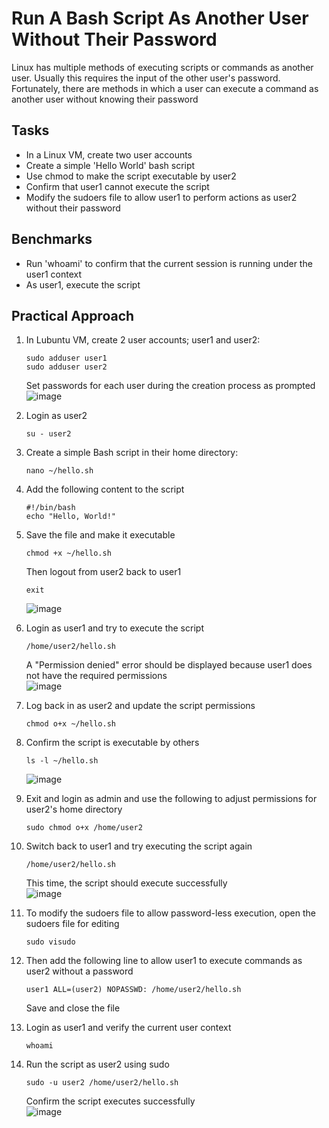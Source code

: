 # Run A Bash Script As Another User Without Their Password
Linux has multiple methods of executing scripts or commands as another user. Usually this requires the input of the other user's password. Fortunately, there are methods in which a user can execute a command as another user without knowing their password


## Tasks
- In a Linux VM, create two user accounts
- Create a simple 'Hello World' bash script
- Use chmod to make the script executable by user2
- Confirm that user1 cannot execute the script
- Modify the sudoers file to allow user1 to perform actions as user2 without their password


## Benchmarks
- Run 'whoami' to confirm that the current session is running under the user1 context
- As user1, execute the script


## Practical Approach
1. In Lubuntu VM, create 2 user accounts; user1 and user2:
   ```
   sudo adduser user1
   sudo adduser user2
   ```
   Set passwords for each user during the creation process as prompted <br/>
   ![image](https://github.com/user-attachments/assets/1cdbaa63-26b2-475f-96fe-c0834403f8e7)

2. Login as user2
   ```
   su - user2
   ```
3. Create a simple Bash script in their home directory:
   ```
   nano ~/hello.sh
   ```
4. Add the following content to the script
   ```
   #!/bin/bash
   echo "Hello, World!"
   ```
5. Save the file and make it executable
   ```
   chmod +x ~/hello.sh
   ```
   Then logout from user2 back to user1
   ```
   exit
   ```
   ![image](https://github.com/user-attachments/assets/b421ceba-8224-479e-aeed-0d1c26a5633e)

6. Login as user1 and try to execute the script
   ```
   /home/user2/hello.sh
   ```
   A "Permission denied" error should be displayed because user1 does not have the required permissions <br/>
   ![image](https://github.com/user-attachments/assets/70b6f886-0665-44d0-a6ae-5d09a3401709)

7. Log back in as user2 and update the script permissions
   ```
   chmod o+x ~/hello.sh
   ```
8. Confirm the script is executable by others
   ```
   ls -l ~/hello.sh
   ```
   ![image](https://github.com/user-attachments/assets/3eb96c80-6b6d-43de-a3a6-220838c7eb5a)

9. Exit and login as admin and use the following to adjust permissions for user2's home directory
   ```
   sudo chmod o+x /home/user2
   ```
10. Switch back to user1 and try executing the script again
    ```
    /home/user2/hello.sh
    ```
    This time, the script should execute successfully <br/>
    ![image](https://github.com/user-attachments/assets/8dcf08a6-4fab-4336-8e64-44ddeb01f8ce)

11. To modify the sudoers file to allow password-less execution, open the sudoers file for editing
    ```
    sudo visudo
    ```
12. Then add the following line to allow user1 to execute commands as user2 without a password
    ```
    user1 ALL=(user2) NOPASSWD: /home/user2/hello.sh
    ```
    Save and close the file
13. Login as user1 and verify the current user context
    ```
    whoami
    ```
14. Run the script as user2 using sudo
    ```
    sudo -u user2 /home/user2/hello.sh
    ```
    Confirm the script executes successfully <br/>
    ![image](https://github.com/user-attachments/assets/63fdd695-a979-46ee-a6bd-81e459c57c96)






